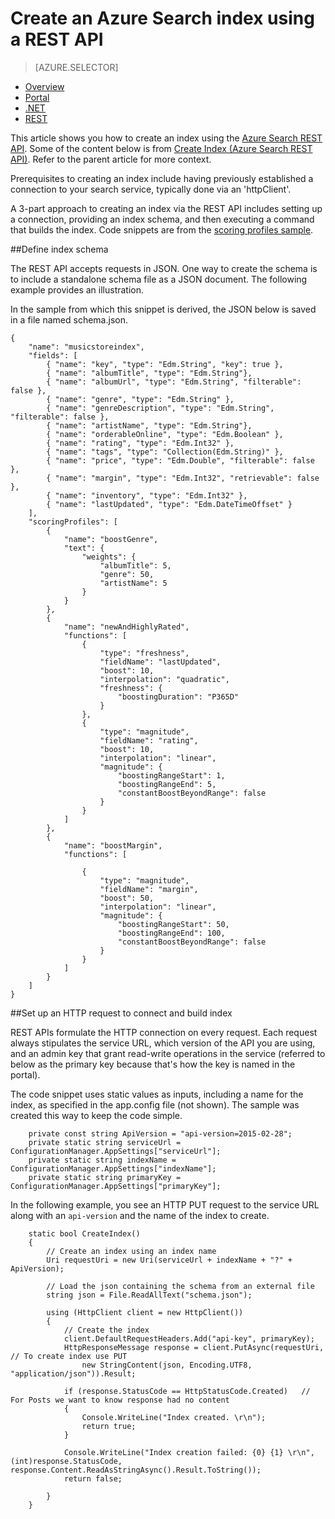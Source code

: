 <properties
	pageTitle="Create an Azure Search index using a REST API | Windows Azure | Hosted cloud search service"
	description="Create an index in code using the Azure Search and an HTTP REST API."
	services="search"
	documentationCenter=""
	authors="HeidiSteen"
	manager="mblythe"
	editor=""
    tags="azure-portal"/>

<tags
	ms.service="search"
	ms.date="11/09/2015"
	wacn.date=""/>

# Create an Azure Search index using a REST API
> [AZURE.SELECTOR]
- [Overview](/documentation/articles/search-what-is-an-index)
- [Portal](/documentation/articles/search-create-index-portal)
- [.NET](/documentation/articles/search-create-index-dotnet)
- [REST](/documentation/articles/search-create-index-rest-api)

This article shows you how to create an index using the [Azure Search REST API](https://msdn.microsoft.com/zh-cn/library/azure/dn798935.aspx). Some of the content below is from [Create Index (Azure Search REST API)](https://msdn.microsoft.com/zh-cn/library/azure/dn798941.aspx). Refer to the parent article for more context.

Prerequisites to creating an index include having previously established a connection to your search service, typically done via an 'httpClient'. 

A 3-part approach to creating an index via the REST API includes setting up a connection, providing an index schema, and then executing a command that builds the index. Code snippets are from the [scoring profiles sample](/documentation/articles/search-get-started-scoring-profiles).

##Define index schema

The REST API accepts requests in JSON. One way to create the schema is to include a standalone schema file as a JSON document. The following example provides an illustration. 

In the sample from which this snippet is derived, the JSON below is saved in a file named schema.json.

	{
	    "name": "musicstoreindex",
	    "fields": [
	        { "name": "key", "type": "Edm.String", "key": true },
	        { "name": "albumTitle", "type": "Edm.String"},
	        { "name": "albumUrl", "type": "Edm.String", "filterable": false },
	        { "name": "genre", "type": "Edm.String" },
	        { "name": "genreDescription", "type": "Edm.String", "filterable": false },
	        { "name": "artistName", "type": "Edm.String"},
	        { "name": "orderableOnline", "type": "Edm.Boolean" },
	        { "name": "rating", "type": "Edm.Int32" },
	        { "name": "tags", "type": "Collection(Edm.String)" },
	        { "name": "price", "type": "Edm.Double", "filterable": false },
	        { "name": "margin", "type": "Edm.Int32", "retrievable": false },
	        { "name": "inventory", "type": "Edm.Int32" },
	        { "name": "lastUpdated", "type": "Edm.DateTimeOffset" }
	    ],
	    "scoringProfiles": [
	        {
	            "name": "boostGenre",
	            "text": {
	                "weights": {
	                    "albumTitle": 5,
	                    "genre": 50,
	                    "artistName": 5
	                }
	            }
	        },
	        {
	            "name": "newAndHighlyRated",
	            "functions": [
	                {
	                    "type": "freshness",
	                    "fieldName": "lastUpdated",
	                    "boost": 10,
	                    "interpolation": "quadratic",
	                    "freshness": {
	                        "boostingDuration": "P365D"
	                    }
	                },
	                {
	                    "type": "magnitude",
	                    "fieldName": "rating",
	                    "boost": 10,
	                    "interpolation": "linear",
	                    "magnitude": {
	                        "boostingRangeStart": 1,
	                        "boostingRangeEnd": 5,
	                        "constantBoostBeyondRange": false
	                    }
	                }
	            ]
	        },
	        {
	            "name": "boostMargin",
	            "functions": [
	
	                {
	                    "type": "magnitude",
	                    "fieldName": "margin",
	                    "boost": 50,
	                    "interpolation": "linear",
	                    "magnitude": {
	                        "boostingRangeStart": 50,
	                        "boostingRangeEnd": 100,
	                        "constantBoostBeyondRange": false
	                    }
	                }
	            ]
	        }
	    ]
	}

##Set up an HTTP request to connect and build index

REST APIs formulate the HTTP connection on every request. Each request always stipulates the service URL, which version of the API you are using, and an admin key that grant read-write operations in the service (referred to below as the primary key because that's how the key is named in the portal). 

The code snippet uses static values as inputs, including a name for the index, as specified in the app.config file (not shown). The sample was created this way to keep the code simple.

        private const string ApiVersion = "api-version=2015-02-28";
        private static string serviceUrl = ConfigurationManager.AppSettings["serviceUrl"];
        private static string indexName = ConfigurationManager.AppSettings["indexName"];
        private static string primaryKey = ConfigurationManager.AppSettings["primaryKey"];

In the following example, you see an HTTP PUT request to the service URL along with an `api-version` and the name of the index to create.

        static bool CreateIndex()
        {
            // Create an index using an index name
            Uri requestUri = new Uri(serviceUrl + indexName + "?" + ApiVersion);

            // Load the json containing the schema from an external file
            string json = File.ReadAllText("schema.json");

            using (HttpClient client = new HttpClient())
            {
                // Create the index
                client.DefaultRequestHeaders.Add("api-key", primaryKey);
                HttpResponseMessage response = client.PutAsync(requestUri,        // To create index use PUT
                    new StringContent(json, Encoding.UTF8, "application/json")).Result;

                if (response.StatusCode == HttpStatusCode.Created)   // For Posts we want to know response had no content
                {
                    Console.WriteLine("Index created. \r\n");
                    return true;
                }

                Console.WriteLine("Index creation failed: {0} {1} \r\n", (int)response.StatusCode, response.Content.ReadAsStringAsync().Result.ToString());
                return false;

            }
        }